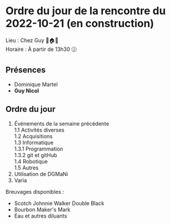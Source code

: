 # Ordre du jour de la rencontre du 2022-10-21 (en construction)
Lieu :    Chez Guy 🌲🏠🌳  
Horaire : À partir de 13h30 🕜  
## Présences
* Dominique Martel
* **Guy Nicol**

## Ordre du jour
1. Événements de la semaine précédente  
  1.1  Activités diverses  
  1.2  Acquisitions  
  1.3 Informatique  
    1.3.1 Programmation  
    1.3.2 git et gitHub  
  1.4 Robotique  
  1.5 Autres  
2. Utilisation de DGMaNi  
3. Varia  



Breuvages disponibles :
  * Scotch Johnnie Walker Double Black
  * Bourbon Maker's Mark
  * Eau et autres diluants
